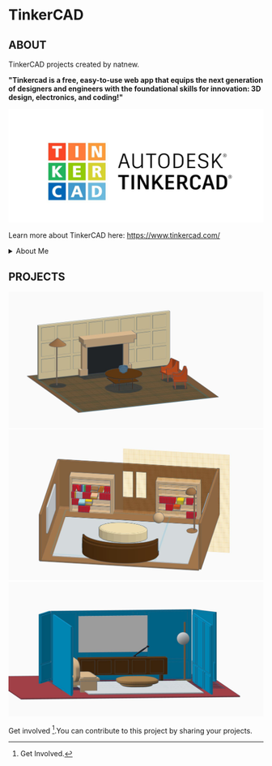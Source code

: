 # TinkerCAD
## ABOUT
TinkerCAD projects created by natnew.

**"Tinkercad is a free, easy-to-use web app that equips the next generation of designers and engineers with the foundational skills for innovation: 3D design, electronics, and coding!"**

![](https://github.com/natnew/TinkerCAD/blob/main/Tinkercad.JPG)

Learn more about TinkerCAD here: https://www.tinkercad.com/

<details>
  <summary> About Me </summary>
  </details>
  
## PROJECTS

![](https://github.com/natnew/TinkerCAD/blob/main/Tinker%20001.JPG)
![](https://github.com/natnew/TinkerCAD/blob/main/Tinker%20002.JPG)
![](https://github.com/natnew/TinkerCAD/blob/main/Tinker%20003.JPG)


Get involved [^1].You can contribute to this project by sharing your projects.

[^1]: Get Involved.
